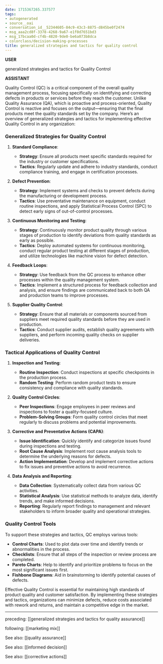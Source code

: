 ```yaml
---
date: 1715367265.337577
tags:
- autogenerated
- source__oai
- conversation_id__52344605-84c9-43c3-8875-d845be0f2474
- msg_aaa2cd8f-3378-4268-9a67-e1f0d7651bd3
- msg_17bcaa0d-cf4b-4820-9de0-be6a073b8dca
- colorclass/decision-making-processes
title: generalized strategies and tactics for quality control
---
```


**USER**

generalized strategies and tactics for Quality Control


**ASSISTANT**

Quality Control (QC) is a critical component of the overall quality management process, focusing specifically on identifying and correcting defects in products or services before they reach the customer. Unlike Quality Assurance (QA), which is proactive and process-oriented, Quality Control is reactive and focuses on the output—ensuring that the final products meet the quality standards set by the company. Here’s an overview of generalized strategies and tactics for implementing effective Quality Control in any organization:

### Generalized Strategies for Quality Control

1. **Standard Compliance**:
   - **Strategy**: Ensure all products meet specific standards required for the industry or customer specifications.
   - **Tactics**: Regularly update and adhere to industry standards, conduct compliance training, and engage in certification processes.

2. **Defect Prevention**:
   - **Strategy**: Implement systems and checks to prevent defects during the manufacturing or development process.
   - **Tactics**: Use preventative maintenance on equipment, conduct routine inspections, and apply Statistical Process Control (SPC) to detect early signs of out-of-control processes.

3. **Continuous Monitoring and Testing**:
   - **Strategy**: Continuously monitor product quality through various stages of production to identify deviations from quality standards as early as possible.
   - **Tactics**: Deploy automated systems for continuous monitoring, conduct regular product testing at different stages of production, and utilize technologies like machine vision for defect detection.

4. **Feedback Loops**:
   - **Strategy**: Use feedback from the QC process to enhance other processes within the quality management system.
   - **Tactics**: Implement a structured process for feedback collection and analysis, and ensure findings are communicated back to both QA and production teams to improve processes.

5. **Supplier Quality Control**:
   - **Strategy**: Ensure that all materials or components sourced from suppliers meet required quality standards before they are used in production.
   - **Tactics**: Conduct supplier audits, establish quality agreements with suppliers, and perform incoming quality checks on supplier deliveries.

### Tactical Applications of Quality Control

1. **Inspection and Testing**:
   - **Routine Inspection**: Conduct inspections at specific checkpoints in the production process.
   - **Random Testing**: Perform random product tests to ensure consistency and compliance with quality standards.

2. **Quality Control Circles**:
   - **Peer Inspections**: Engage employees in peer reviews and inspections to foster a quality-focused culture.
   - **Problem-Solving Groups**: Form quality control circles that meet regularly to discuss problems and potential improvements.

3. **Corrective and Preventative Actions (CAPA)**:
   - **Issue Identification**: Quickly identify and categorize issues found during inspections and testing.
   - **Root Cause Analysis**: Implement root cause analysis tools to determine the underlying reasons for defects.
   - **Action Implementation**: Develop and implement corrective actions to fix issues and preventive actions to avoid recurrence.

4. **Data Analysis and Reporting**:
   - **Data Collection**: Systematically collect data from various QC activities.
   - **Statistical Analysis**: Use statistical methods to analyze data, identify trends, and make informed decisions.
   - **Reporting**: Regularly report findings to management and relevant stakeholders to inform broader quality and operational strategies.

### Quality Control Tools

To support these strategies and tactics, QC employs various tools:
- **Control Charts**: Used to plot data over time and identify trends or abnormalities in the process.
- **Checklists**: Ensure that all steps of the inspection or review process are completed.
- **Pareto Charts**: Help to identify and prioritize problems to focus on the most significant issues first.
- **Fishbone Diagrams**: Aid in brainstorming to identify potential causes of defects.

Effective Quality Control is essential for maintaining high standards of product quality and customer satisfaction. By implementing these strategies and tactics, organizations can minimize defects, reduce costs associated with rework and returns, and maintain a competitive edge in the market.


---

preceding: [[generalized strategies and tactics for quality assurance]]  


following: [[marketing mix]]

See also: [[quality assurance]]


See also: [[informed decision]]


See also: [[corrective actions]]